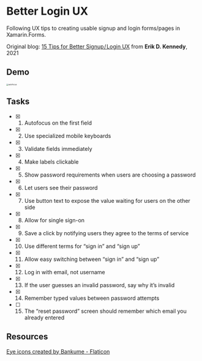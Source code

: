 # Better Login UX
Following UX tips to creating usable signup and login forms/pages in Xamarin.Forms.

Original blog: [15 Tips for Better Signup / Login UX](https://www.learnui.design/blog/tips-signup-login-ux.html) from **Erik D. Kennedy**, 2021



## Demo
<img src="https://www.learnui.design/blog/img/signup-tips/first-field-autofocus.png" alt="autofocus" style="zoom:33%;" />



## Tasks
- [x] 1. Autofocus on the first field
- [x] 2. Use specialized mobile keyboards
- [x] 3. Validate fields immediately
- [x] 4. Make labels clickable
- [x] 5. Show password requirements when users are choosing a password
- [x] 6. Let users see their password
- [x] 7. Use button text to expose the value waiting for users on the other side
- [x] 8. Allow for single sign-on
- [x] 9. Save a click by notifying users they agree to the terms of service
- [x] 10. Use different terms for “sign in” and “sign up”
- [x] 11. Allow easy switching between “sign in” and “sign up”
- [x] 12. Log in with email, not username
- [x] 13. If the user guesses an invalid password, say why it’s invalid
- [x] 14. Remember typed values between password attempts
- [ ] 15. The “reset password” screen should remember which email you already entered



## Resources

<a href="https://www.flaticon.com/free-icons/eye" title="eye icons">Eye icons created by Bankume - Flaticon</a>